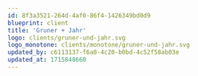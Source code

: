 ```yaml
---
id: 8f3a3521-264d-4af0-86f4-1426349bd0d9
blueprint: client
title: 'Gruner + Jahr'
logo: clients/gruner-und-jahr.svg
logo_monotone: clients/monotone/gruner-und-jahr.svg
updated_by: c6113137-f6a8-4c20-b0bd-4c52f58ab03e
updated_at: 1715848660
---
```

